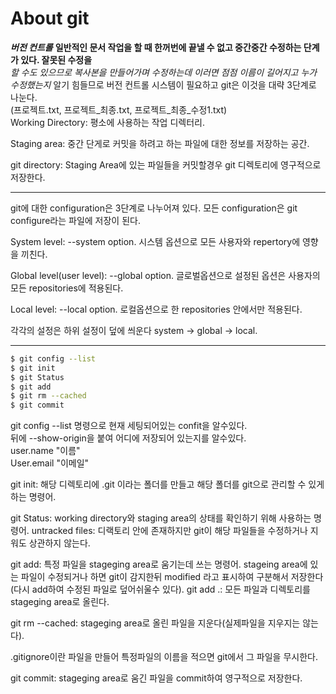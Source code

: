 # About git

***버전 컨트롤***
**일반적인 문서 작업을 할 때 한꺼번에 끝낼 수 없고 중간중간 수정하는 단계가 있다. 잘못된 수정을**  
*할 수도 있으므로 복사본을 만들어가며 수정하는데 이러면 점점 이름이 길어지고 누가 수정했는지* 
알기 힘들므로 버전 컨트롤 시스템이 필요하고 git은 이것을 대략 3단계로 나눈다.  
(프로젝트.txt, 프로젝트_최종.txt, 프로젝트_최종_수정1.txt)  
Working Directory: 평소에 사용하는 작업 디렉터리.  

Staging area: 중간 단게로 커밋을 하려고 하는 파일에 대한 정보를 저장하는 공간. 

git directory: Staging Area에 있는 파일들을 커밋할경우 git 디렉토리에 영구적으로 저장한다.  

---
git에 대한 configuration은 3단계로 나누어져 있다. 모든 configuration은 git configure라는 파일에 저장이 된다.  

System level: --system option. 시스템 옵션으로 모든 사용자와 repertory에 영향을 끼친다.

Global level(user level): --global option. 글로벌옵션으로 설정된 옵션은 사용자의 모든 repositories에 적용된다.

Local level: --local option. 로컬옵션으로 한 repositories 안에서만 적용된다. 

각각의 설정은 하위 설정이 덮에 씌운다 system -> global -> local.

---
```sh
$ git config --list
$ git init
$ git Status
$ git add
$ git rm --cached
$ git commit
```
git config --list 명령으로 현재 세팅되어있는 confit을 알수있다.  
뒤에 --show-origin을 붙여 어디에 저장되어 있는지를 알수있다.  
user.name "이름"  
User.email "이메일"  

git init: 해당 디렉토리에 .git 이라는 폴더를 만들고 해당 폴더를 git으로 관리할 수 있게 하는 명령어.

git Status: working directory와 staging area의 상태를 확인하기 위해 사용하는 명령어.
untracked files: 디랙토리 안에 존재하지만 git이 해당 파일들을 수정하거나 지워도 상관하지 않는다.

git add: 특정 파일을 stageging area로 움기는데 쓰는 명령어.
stageing area에 있는 파일이 수정되거나 하면 git이 감지한뒤 modified 라고 표시하여 구분해서 저장한다(다시 add하여 수정된 파일로 덮어쉬울수 있다). 
git add .: 모든 파일과 디렉토리를 stageging area로 올린다.  

git rm --cached: stageging area로 올린 파일을 지운다(실제파일을 지우지는 않는다).  

.gitignore이란 파일을 만들어 특정파일의 이름을 적으면 git에서 그 파일을 무시한다.  

git commit: stageging area로 움긴 파일을 commit하여 영구적으로 저장한다.
